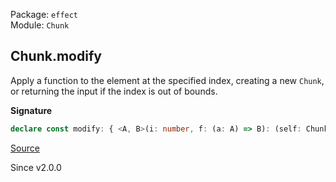 Package: `effect`<br />
Module: `Chunk`<br />

## Chunk.modify

Apply a function to the element at the specified index, creating a new `Chunk`,
or returning the input if the index is out of bounds.

**Signature**

```ts
declare const modify: { <A, B>(i: number, f: (a: A) => B): (self: Chunk<A>) => Chunk<A | B>; <A, B>(self: Chunk<A>, i: number, f: (a: A) => B): Chunk<A | B>; }
```

[Source](https://github.com/Effect-TS/effect/tree/main/packages/effect/src/Chunk.ts#L1260)

Since v2.0.0